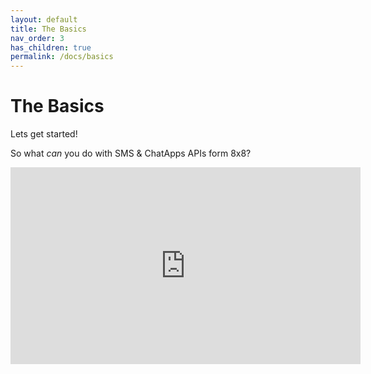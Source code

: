 ```yaml
---
layout: default
title: The Basics
nav_order: 3
has_children: true
permalink: /docs/basics
---
```


# The Basics

Lets get started!

So what _can_ you do with SMS & ChatApps APIs form 8x8?

<iframe width="560" height="315" src="https://www.youtube.com/embed/Q_GzmeRnNoc" title="YouTube video player" frameborder="0" allow="accelerometer; autoplay; clipboard-write; encrypted-media; gyroscope; picture-in-picture" allowfullscreen></iframe>
